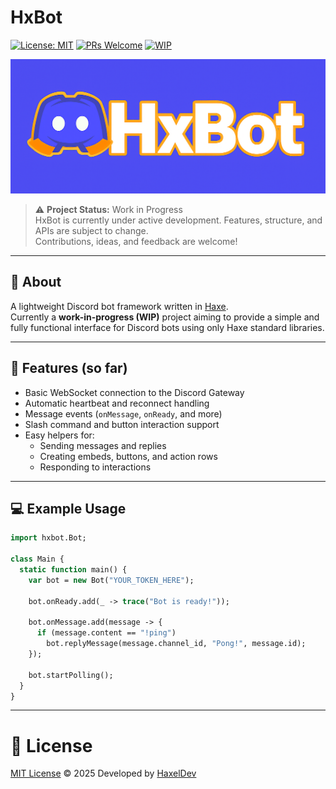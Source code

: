 # HxBot

[![License: MIT](https://img.shields.io/github/license/Souvic/createmypypackage)](LICENSE)
[![PRs Welcome](https://img.shields.io/badge/PRs-welcome-brightgreen.svg)](https://github.com/HaxelDev/hxbot/pulls)
[![WIP](https://img.shields.io/badge/status-WIP-orange.svg)](https://github.com/HaxelDev/hxbot)

<img src="banner.png" alt="HxBot Logo">

> ⚠️ **Project Status:** Work in Progress  
> HxBot is currently under active development. Features, structure, and APIs are subject to change.  
> Contributions, ideas, and feedback are welcome!

---

## 🧠 About

A lightweight Discord bot framework written in [Haxe](https://haxe.org/).  
Currently a **work-in-progress (WIP)** project aiming to provide a simple and fully functional interface for Discord bots using only Haxe standard libraries.

---

## 🚀 Features (so far)

- Basic WebSocket connection to the Discord Gateway
- Automatic heartbeat and reconnect handling
- Message events (`onMessage`, `onReady`, and more)
- Slash command and button interaction support
- Easy helpers for:
  - Sending messages and replies
  - Creating embeds, buttons, and action rows
  - Responding to interactions

---

## 💻 Example Usage

```haxe
import hxbot.Bot;

class Main {
  static function main() {
    var bot = new Bot("YOUR_TOKEN_HERE");

    bot.onReady.add(_ -> trace("Bot is ready!"));

    bot.onMessage.add(message -> {
      if (message.content == "!ping")
        bot.replyMessage(message.channel_id, "Pong!", message.id);
    });

    bot.startPolling();
  }
}
```

---

# 📜 License

[MIT License](LICENSE) © 2025
Developed by [HaxelDev](https://github.com/HaxelDev)

